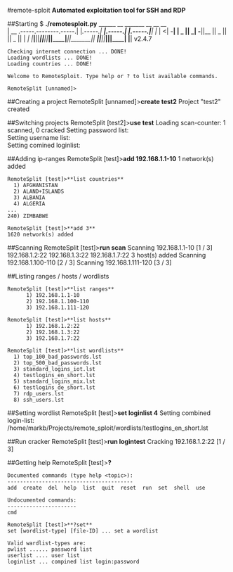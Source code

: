 #remote-sploit 
**Automated exploitation tool for SSH and RDP**

##Starting
	$ **./remotesploit.py**
	 ______                        __          _______         __         __ __   
	|   __ \.-----.--------.-----.|  |_.-----.|     __|.-----.|  |.-----.|__|  |_ 
	|      <|  -__|        |  _  ||   _|  -__||__     ||  _  ||  ||  _  ||  |   _|
	|___|__||_____|__|__|__|_____||____|_____||_______||   __||__||_____||__|____|
		                                               |__|                        v2.4.7

	Checking internet connection ... DONE!
	Loading wordlists ... DONE!
	Loading countries ... DONE!

	Welcome to RemoteSploit. Type help or ? to list available commands.

	RemoteSplit [unnamed]>

##Creating a project
	RemoteSplit [unnamed]>**create test2**
	Project "test2" created

##Switching projects
	RemoteSplit [test2]>**use test**
	Loading scan-counter:      1 scanned, 0 cracked
	Setting password list:     
	Setting username list:     
	Setting comined loginlist: 

##Adding ip-ranges
	RemoteSplit [test]>**add 192.168.1.1-10**
	1 network(s) added

	RemoteSplit [test]>**list countries**
	  1) AFGHANISTAN
	  2) ALAND+ISLANDS
	  3) ALBANIA
	  4) ALGERIA
	...
	240) ZIMBABWE

	RemoteSplit [test]>**add 3**
	1620 network(s) added

##Scanning
	RemoteSplit [test]>**run scan**
	Scanning 192.168.1.1-10 [1 / 3]
	192.168.1.2:22
	192.168.1.3:22
	192.168.1.7:22
	3 host(s) added
	Scanning 192.168.1.100-110 [2 / 3]
	Scanning 192.168.1.111-120 [3 / 3]

##Listing ranges / hosts / wordlists

	RemoteSplit [test]>**list ranges**
		  1) 192.168.1.1-10
		  2) 192.168.1.100-110
		  3) 192.168.1.111-120

	RemoteSplit [test]>**list hosts**
		  1) 192.168.1.2:22
		  2) 192.168.1.3:22
		  3) 192.168.1.7:22

	RemoteSplit [test]>**list wordlists**
	  1) top_100_bad_passwords.lst
	  2) top_500_bad_passwords.lst
	  3) standard_logins_iot.lst
	  4) testlogins_en_short.lst
	  5) standard_logins_mix.lst
	  6) testlogins_de_short.lst
	  7) rdp_users.lst
	  8) ssh_users.lst

##Setting wordlist
	RemoteSplit [test]>**set loginlist 4**
	Setting combined login-list: /home/markb/Projects/remote_sploit/wordlists/testlogins_en_short.lst

##Run cracker
	RemoteSplit [test]>**run logintest**
	Cracking 192.168.1.2:22 [1 / 3]

##Getting help
	RemoteSplit [test]>**?**

	Documented commands (type help <topic>):
	----------------------------------------
	add  create  del  help  list  quit  reset  run  set  shell  use

	Undocumented commands:
	----------------------
	cmd

	RemoteSplit [test]>**?set**
	set [wordlist-type] [file-ID] ... set a wordlist

	Valid wardlist-types are:
	pwlist ...... password list 
	userlist .... user list 
	loginlist ... compined list login:password 
